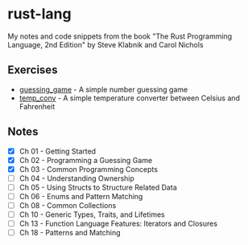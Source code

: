 # rust-lang

My notes and code snippets from the book "The Rust Programming Language, 2nd Edition" by Steve Klabnik and Carol Nichols

## Exercises

- [guessing_game](./guessing_game/) - A simple number guessing game
- [temp_conv](./temp_conv/) - A simple temperature converter between Celsius and Fahrenheit

## Notes

- [x] Ch 01 - Getting Started
- [x] Ch 02 - Programming a Guessing Game
- [x] Ch 03 -  Common Programming Concepts
- [ ] Ch 04 - Understanding Ownership
- [ ] Ch 05 - Using Structs to Structure Related Data
- [ ] Ch 06 - Enums and Pattern Matching
- [ ] Ch 08 - Common Collections
- [ ] Ch 10 - Generic Types, Traits, and Lifetimes
- [ ] Ch 13 - Function Language Features: Iterators and Closures
- [ ] Ch 18 - Patterns and Matching